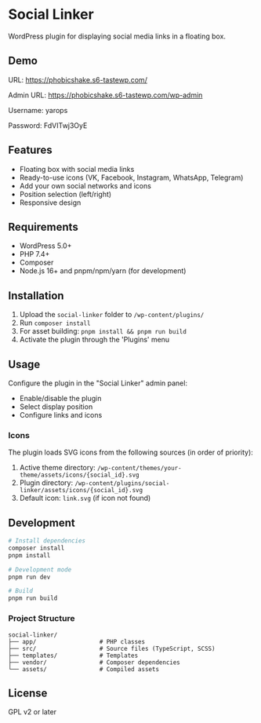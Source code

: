 # Social Linker

WordPress plugin for displaying social media links in a floating box.

## Demo

URL: https://phobicshake.s6-tastewp.com/

Admin URL: https://phobicshake.s6-tastewp.com/wp-admin

Username: yarops

Password: FdVITwj3OyE

## Features

- Floating box with social media links
- Ready-to-use icons (VK, Facebook, Instagram, WhatsApp, Telegram)
- Add your own social networks and icons
- Position selection (left/right)
- Responsive design

## Requirements

- WordPress 5.0+
- PHP 7.4+
- Composer
- Node.js 16+ and pnpm/npm/yarn (for development)

## Installation

1. Upload the `social-linker` folder to `/wp-content/plugins/`
2. Run `composer install`
3. For asset building: `pnpm install && pnpm run build`
4. Activate the plugin through the 'Plugins' menu

## Usage

Configure the plugin in the "Social Linker" admin panel:
- Enable/disable the plugin
- Select display position
- Configure links and icons

### Icons

The plugin loads SVG icons from the following sources (in order of priority):
1. Active theme directory: `/wp-content/themes/your-theme/assets/icons/{social_id}.svg`
2. Plugin directory: `/wp-content/plugins/social-linker/assets/icons/{social_id}.svg`
3. Default icon: `link.svg` (if icon not found)

## Development

```bash
# Install dependencies
composer install
pnpm install

# Development mode
pnpm run dev

# Build
pnpm run build
```

### Project Structure

```
social-linker/
├── app/                  # PHP classes
├── src/                  # Source files (TypeScript, SCSS)
├── templates/            # Templates
├── vendor/               # Composer dependencies
└── assets/               # Compiled assets
```

## License

GPL v2 or later